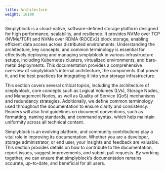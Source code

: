 ```yaml
---
title: Architecture
weight: 10100
---
```


Simplyblock is a cloud-native, software-defined storage platform designed for high performance, scalability, and
resilience. It provides NVMe over TCP (NVMe/TCP) and NVMe over RDMA (ROCEv2) block storage, 
enabling efficient data access across distributed
environments. Understanding the architecture, key concepts, and common terminology is essential for effectively
deploying and managing simplyblock in various infrastructure setups, including Kubernetes clusters, virtualized
environments, and bare-metal deployments. This documentation provides a comprehensive overview of simplyblock’s
internal architecture, the components that power it, and the best practices for integrating it into your storage
infrastructure.

This section covers several critical topics, including the architecture of simplyblock, core concepts such as Logical
Volumes (LVs), Storage Nodes, and Management Nodes, as well as Quality of Service (QoS) mechanisms and redundancy
strategies. Additionally, we define common terminology used throughout the documentation to ensure clarity and
consistency. Readers will also find guidelines on document conventions, such as formatting, naming standards, and
command syntax, which help maintain uniformity across all technical content.

Simplyblock is an evolving platform, and community contributions play a vital role in improving its documentation.
Whether you are a developer, storage administrator, or end user, your insights and feedback are valuable. This section
provides details on how to contribute to the documentation, report issues, suggest improvements, and submit pull
requests. By working together, we can ensure that simplyblock’s documentation remains accurate, up-to-date, and
beneficial for all users.